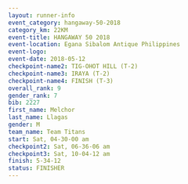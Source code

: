 ```yaml
---
layout: runner-info 
event_category: hangaway-50-2018 
category_km: 22KM 
event-title: HANGAWAY 50 2018 
event-location: Egana Sibalom Antique Philippines 
event-logo: 
event-date: 2018-05-12 
checkpoint-name2: TIG-OHOT HILL (T-2) 
checkpoint-name3: IRAYA (T-2) 
checkpoint-name4: FINISH (T-3) 
overall_rank: 9
gender_rank: 7
bib: 2227
first_name: Melchor
last_name: Llagas
gender: M
team_name: Team Titans
start: Sat, 04-30-00 am
checkpoint2: Sat, 06-36-06 am
checkpoint3: Sat, 10-04-12 am
finish: 5-34-12
status: FINISHER
---
```

